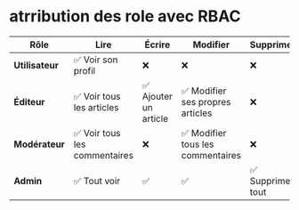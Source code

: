 # atrribution des role avec RBAC 

| Rôle        | Lire              | Écrire          | Modifier                | Supprimer         |
|------------|-------------------------|-----------------------|----------------------------------|--------------------------|
| **Utilisateur** | ✅ Voir son profil       | ❌                     | ❌                                | ❌                        |
| **Éditeur**    | ✅ Voir tous les articles | ✅ Ajouter un article  | ✅ Modifier ses propres articles | ❌                        |
| **Modérateur** | ✅ Voir tous les commentaires | ❌                 | ✅ Modifier tous les commentaires | ❌                        |
| **Admin**      | ✅ Tout voir              | ✅                     | ✅                                | ✅ Supprimer tout        |
